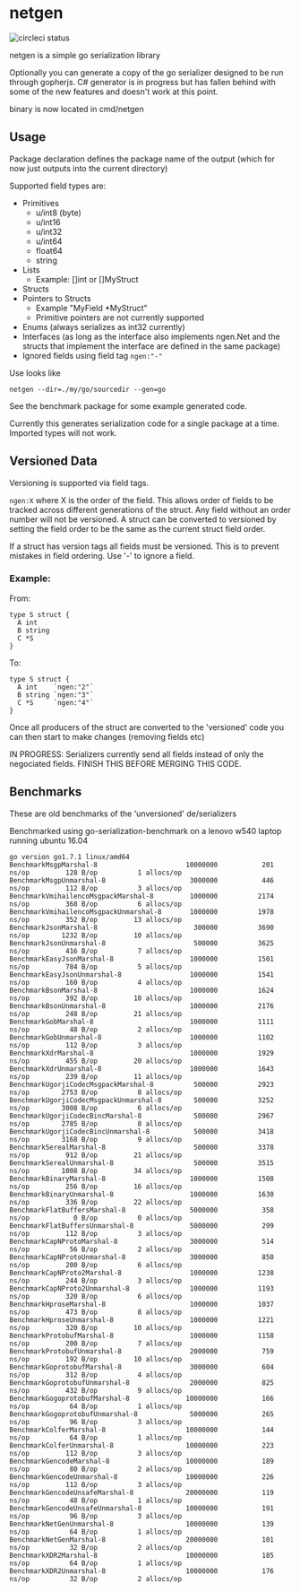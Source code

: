 # netgen #
![circleci status](https://circleci.com/gh/lologarithm/netgen.svg?&style=shield)

netgen is a simple go serialization library

Optionally you can generate a copy of the go serializer designed to be run through gopherjs.
C# generator is in progress but has fallen behind with some of the new features and doesn't work at this point.

binary is now located in cmd/netgen

## Usage ##
Package declaration defines the package name of the output (which for now just outputs into the current directory)

Supported field types are:
- Primitives
  - u/int8 (byte)
  - u/int16
  - u/int32
  - u/int64
  - float64
  - string
- Lists
  - Example: []int or []MyStruct
- Structs
- Pointers to Structs
  - Example "MyField \*MyStruct"
  - Primitive pointers are not currently supported
- Enums (always serializes as int32 currently)
- Interfaces (as long as the interface also implements ngen.Net and the structs that implement the interface are defined in the same package)
- Ignored fields using field tag `ngen:"-"`

Use looks like
```
netgen --dir=./my/go/sourcedir --gen=go
```

See the benchmark package for some example generated code.

Currently this generates serialization code for a single package at a time. Imported types will not work.


## Versioned Data ##

Versioning is supported via field tags.

`ngen:X` where X is the order of the field. This allows order of fields to be tracked across different generations of the struct.
Any field without an order number will not be versioned.
A struct can be converted to versioned by setting the field order to be the same as the current struct field order.

If a struct has version tags all fields must be versioned. This is to prevent mistakes in field ordering. Use '-' to ignore a field.

### Example: ###
From:
```
type S struct {
  A int
  B string
  C *S
}
```

To:
```
type S struct {
  A int    `ngen:"2"`
  B string `ngen:"3"`
  C *S     `ngen:"4"`
}
```

Once all producers of the struct are converted to the 'versioned' code you can then start to make changes (removing fields etc)

IN PROGRESS: Serializers currently send all fields instead of only the negociated fields. FINISH THIS BEFORE MERGING THIS CODE.

## Benchmarks ##
These are old benchmarks of the 'unversioned' de/serializers

Benchmarked using go-serialization-benchmark on a lenovo w540 laptop running ubuntu 16.04
```
go version go1.7.1 linux/amd64
BenchmarkMsgpMarshal-8                   	10000000	       201 ns/op	     128 B/op	       1 allocs/op
BenchmarkMsgpUnmarshal-8                 	 3000000	       446 ns/op	     112 B/op	       3 allocs/op
BenchmarkVmihailencoMsgpackMarshal-8     	 1000000	      2174 ns/op	     368 B/op	       6 allocs/op
BenchmarkVmihailencoMsgpackUnmarshal-8   	 1000000	      1978 ns/op	     352 B/op	      13 allocs/op
BenchmarkJsonMarshal-8                   	  300000	      3690 ns/op	    1232 B/op	      10 allocs/op
BenchmarkJsonUnmarshal-8                 	  500000	      3625 ns/op	     416 B/op	       7 allocs/op
BenchmarkEasyJsonMarshal-8               	 1000000	      1501 ns/op	     784 B/op	       5 allocs/op
BenchmarkEasyJsonUnmarshal-8             	 1000000	      1541 ns/op	     160 B/op	       4 allocs/op
BenchmarkBsonMarshal-8                   	 1000000	      1624 ns/op	     392 B/op	      10 allocs/op
BenchmarkBsonUnmarshal-8                 	 1000000	      2176 ns/op	     248 B/op	      21 allocs/op
BenchmarkGobMarshal-8                    	 1000000	      1111 ns/op	      48 B/op	       2 allocs/op
BenchmarkGobUnmarshal-8                  	 1000000	      1102 ns/op	     112 B/op	       3 allocs/op
BenchmarkXdrMarshal-8                    	 1000000	      1929 ns/op	     455 B/op	      20 allocs/op
BenchmarkXdrUnmarshal-8                  	 1000000	      1643 ns/op	     239 B/op	      11 allocs/op
BenchmarkUgorjiCodecMsgpackMarshal-8     	  500000	      2923 ns/op	    2753 B/op	       8 allocs/op
BenchmarkUgorjiCodecMsgpackUnmarshal-8   	  500000	      3252 ns/op	    3008 B/op	       6 allocs/op
BenchmarkUgorjiCodecBincMarshal-8        	  500000	      2967 ns/op	    2785 B/op	       8 allocs/op
BenchmarkUgorjiCodecBincUnmarshal-8      	  500000	      3418 ns/op	    3168 B/op	       9 allocs/op
BenchmarkSerealMarshal-8                 	  500000	      3378 ns/op	     912 B/op	      21 allocs/op
BenchmarkSerealUnmarshal-8               	  500000	      3515 ns/op	    1008 B/op	      34 allocs/op
BenchmarkBinaryMarshal-8                 	 1000000	      1508 ns/op	     256 B/op	      16 allocs/op
BenchmarkBinaryUnmarshal-8               	 1000000	      1630 ns/op	     336 B/op	      22 allocs/op
BenchmarkFlatBuffersMarshal-8            	 5000000	       358 ns/op	       0 B/op	       0 allocs/op
BenchmarkFlatBuffersUnmarshal-8          	 5000000	       299 ns/op	     112 B/op	       3 allocs/op
BenchmarkCapNProtoMarshal-8              	 3000000	       514 ns/op	      56 B/op	       2 allocs/op
BenchmarkCapNProtoUnmarshal-8            	 3000000	       850 ns/op	     200 B/op	       6 allocs/op
BenchmarkCapNProto2Marshal-8             	 1000000	      1238 ns/op	     244 B/op	       3 allocs/op
BenchmarkCapNProto2Unmarshal-8           	 1000000	      1193 ns/op	     320 B/op	       6 allocs/op
BenchmarkHproseMarshal-8                 	 1000000	      1037 ns/op	     473 B/op	       8 allocs/op
BenchmarkHproseUnmarshal-8               	 1000000	      1221 ns/op	     320 B/op	      10 allocs/op
BenchmarkProtobufMarshal-8               	 1000000	      1158 ns/op	     200 B/op	       7 allocs/op
BenchmarkProtobufUnmarshal-8             	 2000000	       759 ns/op	     192 B/op	      10 allocs/op
BenchmarkGoprotobufMarshal-8             	 3000000	       604 ns/op	     312 B/op	       4 allocs/op
BenchmarkGoprotobufUnmarshal-8           	 2000000	       825 ns/op	     432 B/op	       9 allocs/op
BenchmarkGogoprotobufMarshal-8           	10000000	       166 ns/op	      64 B/op	       1 allocs/op
BenchmarkGogoprotobufUnmarshal-8         	 5000000	       265 ns/op	      96 B/op	       3 allocs/op
BenchmarkColferMarshal-8                 	10000000	       144 ns/op	      64 B/op	       1 allocs/op
BenchmarkColferUnmarshal-8               	10000000	       223 ns/op	     112 B/op	       3 allocs/op
BenchmarkGencodeMarshal-8                	10000000	       189 ns/op	      80 B/op	       2 allocs/op
BenchmarkGencodeUnmarshal-8              	10000000	       226 ns/op	     112 B/op	       3 allocs/op
BenchmarkGencodeUnsafeMarshal-8          	20000000	       119 ns/op	      48 B/op	       1 allocs/op
BenchmarkGencodeUnsafeUnmarshal-8        	10000000	       191 ns/op	      96 B/op	       3 allocs/op
BenchmarkNetGenUnmarshal-8               	10000000	       139 ns/op	      64 B/op	       1 allocs/op
BenchmarkNetGenMarshal-8                 	20000000	       101 ns/op	      32 B/op	       2 allocs/op
BenchmarkXDR2Marshal-8                   	10000000	       185 ns/op	      64 B/op	       1 allocs/op
BenchmarkXDR2Unmarshal-8                 	10000000	       176 ns/op	      32 B/op	       2 allocs/op
```
